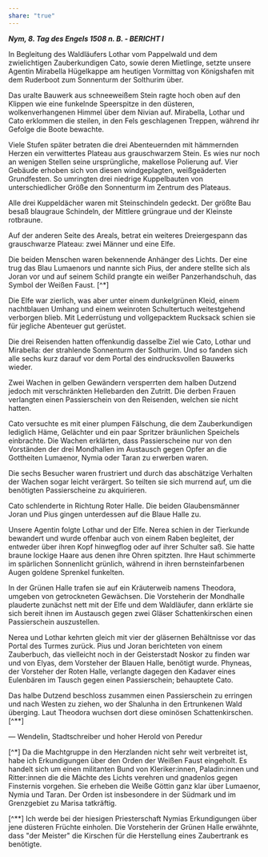 ```yaml
---
share: "true"
---
```

***Nym, 8. Tag des Engels 1508 n. B. - BERICHT I***

In Begleitung des Waldläufers Lothar vom Pappelwald und dem zwielichtigen Zauberkundigen Cato, sowie deren Mietlinge, setzte unsere Agentin Mirabella Hügelkappe am heutigen Vormittag von Königshafen mit dem Ruderboot zum Sonnenturm der Solthurim über.

Das uralte Bauwerk aus schneeweißem Stein ragte hoch oben auf den Klippen wie eine funkelnde Speerspitze in den düsteren, wolkenverhangenen Himmel über dem Nivian auf.
Mirabella, Lothar und Cato erklommen die steilen, in den Fels geschlagenen Treppen, während ihr Gefolge die Boote bewachte.

Viele Stufen später betraten die drei Abenteuernden mit hämmernden Herzen ein verwittertes Plateau aus grauschwarzem Stein. Es wies nur noch an wenigen Stellen seine ursprüngliche, makellose Polierung auf.
Vier Gebäude erhoben sich von diesen windgeplagten, weißgeäderten Grundfesten. So umringten drei niedrige Kuppelbauten von unterschiedlicher Größe den Sonnenturm im Zentrum des Plateaus.

Alle drei Kuppeldächer waren mit Steinschindeln gedeckt. Der größte Bau besaß blaugraue Schindeln, der Mittlere grüngraue und der Kleinste rotbraune.

Auf der anderen Seite des Areals, betrat ein weiteres Dreiergespann das grauschwarze Plateau: zwei Männer und eine Elfe.

Die beiden Menschen waren bekennende Anhänger des Lichts. Der eine trug das Blau Lumaenors und nannte sich Pius, der andere stellte sich als Joran vor und auf seinem Schild prangte ein weißer Panzerhandschuh, das Symbol der Weißen Faust. [^*] 

Die Elfe war zierlich, was aber unter einem dunkelgrünen Kleid, einem nachtblauen Umhang und einem weinroten Schultertuch weitestgehend verborgen blieb. Mit Lederrüstung und vollgepacktem Rucksack schien sie für jegliche Abenteuer gut gerüstet.

Die drei Reisenden hatten offenkundig dasselbe Ziel wie Cato, Lothar und Mirabella: der strahlende Sonnenturm der Solthurim. Und so fanden sich alle sechs kurz darauf vor dem Portal des eindrucksvollen Bauwerks wieder.

Zwei Wachen in gelben Gewändern versperrten dem halben Dutzend jedoch mit verschränkten Hellebarden den Zutritt. Die derben Frauen verlangten einen Passierschein von den Reisenden, welchen sie nicht hatten.

Cato versuchte es mit einer plumpen Fälschung, die dem Zauberkundigen lediglich Häme, Gelächter und ein paar Spritzer bräunlichen Speichels einbrachte. Die Wachen erklärten, dass Passierscheine nur von den Vorständen der drei Mondhallen im Austausch gegen Opfer an die Gottheiten Lumaenor, Nymia oder Taran zu erwerben waren. 

Die sechs Besucher waren frustriert und durch das abschätzige Verhalten der Wachen sogar leicht verärgert. So teilten sie sich murrend auf, um die benötigten Passierscheine zu akquirieren.

Cato schlenderte in Richtung Roter Halle. Die beiden Glaubensmänner Joran und Pius gingen unterdessen auf die Blaue Halle zu.

Unsere Agentin folgte Lothar und der Elfe. Nerea schien in der Tierkunde bewandert und wurde offenbar auch von einem Raben begleitet, der entweder über ihren Kopf hinwegflog oder auf ihrer Schulter saß. Sie hatte braune lockige Haare aus denen ihre Ohren spitzten. Ihre Haut schimmerte im spärlichen Sonnenlicht grünlich, während in ihren bernsteinfarbenen Augen goldene Sprenkel funkelten. 

In der Grünen Halle trafen sie auf ein Kräuterweib namens Theodora, umgeben von getrockneten Gewächsen. Die Vorsteherin der Mondhalle plauderte zunächst nett mit der Elfe und dem Waldläufer, dann erklärte sie sich bereit ihnen im Austausch gegen zwei Gläser Schattenkirschen einen Passierschein auszustellen.

Nerea und Lothar kehrten gleich mit vier der gläsernen Behältnisse vor das Portal des Turmes zurück. Pius und Joran berichteten von einem Zauberbuch, das vielleicht noch in der Geisterstadt Noskor zu finden war und von Elyas, dem Vorsteher der Blauen Halle, benötigt wurde. Phyneas, der Vorsteher der Roten Halle, verlangte dagegen den Kadaver eines Eulenbären im Tausch gegen einen Passierschein; behauptete Cato.

Das halbe Dutzend beschloss zusammen einen Passierschein zu erringen und nach Westen zu ziehen, wo der Shalunha in den Ertrunkenen Wald überging. Laut Theodora wuchsen dort diese ominösen Schattenkirschen. [^**]

— Wendelin, Stadtschreiber und hoher Herold von Peredur

[^*] Da die Machtgruppe in den Herzlanden nicht sehr weit verbreitet ist, habe ich Erkundigungen über den Orden der Weißen Faust eingeholt. Es handelt sich um einen militanten Bund von Kleriker:innen, Paladin:innen und Ritter:innen die die Mächte des Lichts verehren und gnadenlos gegen Finsternis vorgehen. Sie erheben die Weiße Göttin ganz klar über Lumaenor, Nymia und Taran. Der Orden ist insbesondere in der Südmark und im Grenzgebiet zu Marisa tatkräftig.

[^**] Ich werde bei der hiesigen Priesterschaft Nymias Erkundigungen über jene düsteren Früchte einholen. Die Vorsteherin der Grünen Halle erwähnte, dass "der Meister" die Kirschen für die Herstellung eines Zaubertrank es benötigte.